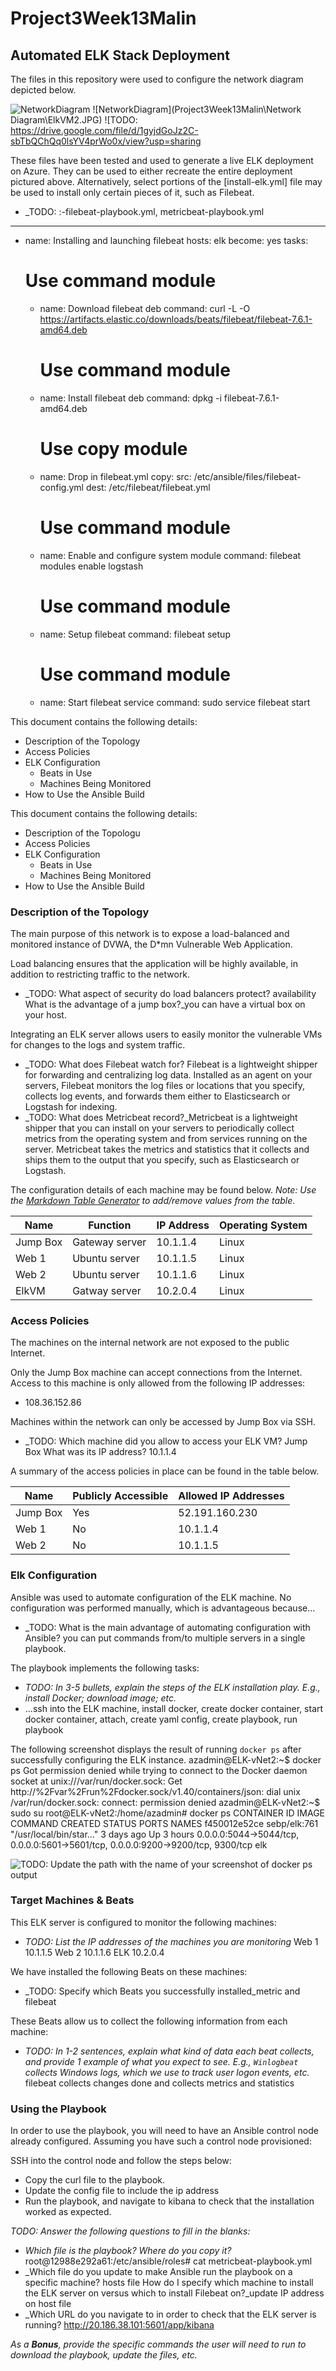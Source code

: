 # Project3Week13Malin
## Automated ELK Stack Deployment

The files in this repository were used to configure the network diagram depicted below.

![NetworkDiagram](https://github.com/bmalin77/Project3Week13Malin/blob/main/Network%20Diagram/ElkVM2.JPG)
![NetworkDiagram](Project3Week13Malin\Network Diagram\ElkVM2.JPG)
![TODO: https://drive.google.com/file/d/1gyjdGoJz2C-sbTbQChQq0lsYV4prWo0x/view?usp=sharing

These files have been tested and used to generate a live ELK deployment on Azure. They can be used to either recreate the entire deployment pictured above. Alternatively, select portions of the [install-elk.yml] file may be used to install only certain pieces of it, such as Filebeat.

  - _TODO: :-filebeat-playbook.yml, metricbeat-playbook.yml
  ---
- name: Installing and launching filebeat
  hosts: elk
  become: yes
  tasks:

    # Use command module
  - name: Download filebeat deb
    command: curl -L -O https://artifacts.elastic.co/downloads/beats/filebeat/filebeat-7.6.1-amd64.deb

    # Use command module
  - name: Install filebeat deb
    command: dpkg -i filebeat-7.6.1-amd64.deb

    # Use copy module
  - name: Drop in filebeat.yml
    copy:
      src: /etc/ansible/files/filebeat-config.yml
      dest: /etc/filebeat/filebeat.yml
 
    # Use command module
  - name: Enable and configure system module
    command: filebeat modules enable logstash

    # Use command module
  - name: Setup filebeat
    command: filebeat setup

    # Use command module
  - name: Start filebeat service
    command: sudo service filebeat start

This document contains the following details:
- Description of the Topology
- Access Policies
- ELK Configuration
  - Beats in Use
  - Machines Being Monitored
- How to Use the Ansible Build

This document contains the following details:
- Description of the Topologu
- Access Policies
- ELK Configuration
  - Beats in Use
  - Machines Being Monitored
- How to Use the Ansible Build


### Description of the Topology

The main purpose of this network is to expose a load-balanced and monitored instance of DVWA, the D*mn Vulnerable Web Application.

Load balancing ensures that the application will be highly available, in addition to restricting traffic to the network.
- _TODO: What aspect of security do load balancers protect? availability What is the advantage of a jump box?_you can have a virtual box on your host.

Integrating an ELK server allows users to easily monitor the vulnerable VMs for changes to the logs and system traffic.
- _TODO: What does Filebeat watch for? Filebeat is a lightweight shipper for forwarding and centralizing log data. 
Installed as an agent on your servers, Filebeat monitors the log files or locations that you specify, collects log events, 
and forwards them either to Elasticsearch or Logstash for indexing.
- _TODO: What does Metricbeat record?_Metricbeat is a lightweight shipper that you can install on your servers to periodically 
collect metrics from the operating system and from services running on the server. Metricbeat takes the metrics and 
statistics that it collects and ships them to the output that you specify, such as Elasticsearch or Logstash.

The configuration details of each machine may be found below.
_Note: Use the [Markdown Table Generator](http://www.tablesgenerator.com/markdown_tables) to add/remove values from the table_.

| Name     | Function        | IP Address | Operating System |
|----------|-----------------|------------|------------------|
| Jump Box | Gateway server  | 10.1.1.4   | Linux            |
| Web 1    | Ubuntu server   | 10.1.1.5   | Linux            |
| Web 2    | Ubuntu server   | 10.1.1.6   | Linux            |
| ElkVM    | Gatway server   | 10.2.0.4   | Linux            |

### Access Policies

The machines on the internal network are not exposed to the public Internet. 

Only the Jump Box machine can accept connections from the Internet. Access to this machine is only allowed from the following IP addresses:
- 108.36.152.86

Machines within the network can only be accessed by Jump Box via SSH.
- _TODO: Which machine did you allow to access your ELK VM? Jump Box What was its IP address? 10.1.1.4 

A summary of the access policies in place can be found in the table below.

| Name     | Publicly Accessible | Allowed IP Addresses |
|----------|---------------------|----------------------|
| Jump Box | Yes                 | 52.191.160.230       |
| Web 1    | No                  | 10.1.1.4             |
| Web 2    | No                  | 10.1.1.5             |

### Elk Configuration

Ansible was used to automate configuration of the ELK machine. No configuration was performed manually, which is advantageous because...
- _TODO: What is the main advantage of automating configuration with Ansible? you can put commands from/to multiple servers in a single 
playbook.

The playbook implements the following tasks:
- _TODO: In 3-5 bullets, explain the steps of the ELK installation play. E.g., install Docker; download image; etc._
- ...ssh into the ELK machine, install docker, create docker container, start docker container, attach, create yaml config, create playbook,
run playbook

The following screenshot displays the result of running `docker ps` after successfully configuring the ELK instance.
azadmin@ELK-vNet2:~$ docker ps
Got permission denied while trying to connect to the Docker daemon socket at unix:///var/run/docker.sock: Get http://%2Fvar%2Frun%2Fdocker.sock/v1.40/containers/json: dial unix /var/run/docker.sock: connect: permission denied
azadmin@ELK-vNet2:~$ sudo su
root@ELK-vNet2:/home/azadmin# docker ps
CONTAINER ID        IMAGE               COMMAND                  CREATED             STATUS              PORTS                                                                              NAMES
f450012e52ce        sebp/elk:761        "/usr/local/bin/star…"   3 days ago          Up 3 hours          0.0.0.0:5044->5044/tcp, 0.0.0.0:5601->5601/tcp, 0.0.0.0:9200->9200/tcp, 9300/tcp   elk


![TODO: Update the path with the name of your screenshot of docker ps output](Images/docker_ps_output.png)

### Target Machines & Beats
This ELK server is configured to monitor the following machines:
- _TODO: List the IP addresses of the machines you are monitoring_
Web 1 10.1.1.5
Web 2 10.1.1.6
ELK   10.2.0.4

We have installed the following Beats on these machines:
- _TODO: Specify which Beats you successfully installed_metric and filebeat

These Beats allow us to collect the following information from each machine:
- _TODO: In 1-2 sentences, explain what kind of data each beat collects, and provide 1 example of what you expect to see. E.g., `Winlogbeat` collects Windows logs, which we use to track user logon events, etc._
filebeat collects changes done and collects metrics and statistics
### Using the Playbook
In order to use the playbook, you will need to have an Ansible control node already configured. Assuming you have such a control node provisioned: 

SSH into the control node and follow the steps below:
- Copy the curl file to the playbook.
- Update the config file to include the ip address
- Run the playbook, and navigate to kibana to check that the installation worked as expected.

_TODO: Answer the following questions to fill in the blanks:_
- _Which file is the playbook? Where do you copy it?_ root@12988e292a61:/etc/ansible/roles# cat metricbeat-playbook.yml
- _Which file do you update to make Ansible run the playbook on a specific machine? hosts file How do I specify which machine to install the ELK server on versus which to install Filebeat on?_update IP address on host file
- _Which URL do you navigate to in order to check that the ELK server is running? http://20.186.38.101:5601/app/kibana

_As a **Bonus**, provide the specific commands the user will need to run to download the playbook, update the files, etc._ 
